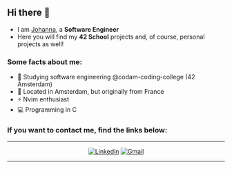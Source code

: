## Hi there 👋

* I am <ins>Johanna</ins>, a **Software Engineer**
* Here you will find my **42 School** projects and, of course, personal projects as well!

### Some facts about me:

- 📕 Studying software engineering @codam-coding-college (42 Amsterdam)
- 📌 Located in Amsterdam, but originally from France
- ⚡ Nvim enthusiast
- 💻 Programming in C

### If you want to contact me, find the links below:

---

<div align="center">
<a href="www.linkedin.com/in/johanna-guacide" target="_blank" rel="external" ><img src="https://img.shields.io/badge/Linkedin-blue?style=for-the-badge&amp;logo=Linkedin&amp;logoColor=whhite" alt="Linkedin" /></a>
<a href="mailto:guacidejohanna@gmail.com" target="_blank" rel="external" ><img src="https://img.shields.io/badge/Gmail-blue?style=for-the-badge&amp;logo=gmail&amp;logoColor=white" alt="Gmail" /></a>
</div>


---
